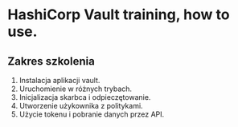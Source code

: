 # HashiCorp Vault training, how to use.

## Zakres szkolenia
1. Instalacja aplikacji vault.
2. Uruchomienie w różnych trybach.
3. Inicjalizacja skarbca i odpieczętowanie.
4. Utworzenie użykownika z politykami.
5. Użycie tokenu i pobranie danych przez API.
